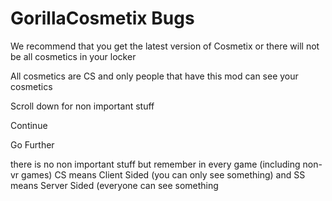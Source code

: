 # GorillaCosmetix Bugs

We recommend that you get the latest version of Cosmetix or there will not be all cosmetics in your locker

All cosmetics are CS and only people that have this mod can see your cosmetics

Scroll down for non important stuff


























Continue































Go Further
































there is no non important stuff but remember in every game (including non-vr games) CS means Client Sided (you can only see something) and SS means Server Sided (everyone can see something
